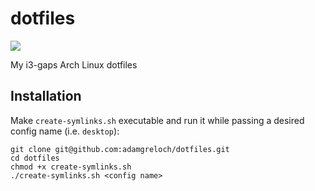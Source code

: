 # dotfiles

![](https://i.imgur.com/tDJEZNe.png)

My i3-gaps Arch Linux dotfiles

## Installation

Make `create-symlinks.sh` executable and run it while passing a desired config
name (i.e. `desktop`):

```
git clone git@github.com:adamgreloch/dotfiles.git
cd dotfiles
chmod +x create-symlinks.sh
./create-symlinks.sh <config name>
```

